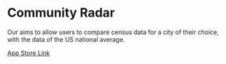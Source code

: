 # Community Radar 


Our aims to allow users to compare census data for a city of their choice, with the data of the US national average.

[App Store Link](https://itunes.apple.com/us/app/community-radar/id1146472713?mt=8)





